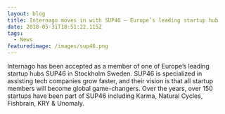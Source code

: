 ```yaml
---
layout: blog
title: Internago moves in with SUP46 – Europe’s leading startup hub
date: 2018-05-31T18:51:22.115Z
tags:
  - News
featuredimage: /images/sup46.png
---
```

Internago has been accepted as a member of one of Europe’s leading startup hubs SUP46 in Stockholm Sweden. SUP46 is specialized in assisting tech companies grow faster, and their vision is that all startup members will become global game-changers. Over the years, over 150 startups have been part of SUP46 including Karma, Natural Cycles, Fishbrain, KRY & Unomaly.